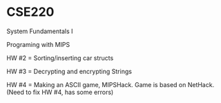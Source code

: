 # CSE220

System Fundamentals I

Programing with MIPS

HW #2 = Sorting/inserting car structs

HW #3 = Decrypting and encrypting Strings

HW #4 = Making an ASCII game, MIPSHack. Game is based on NetHack. (Need to fix HW #4, has some errors)
